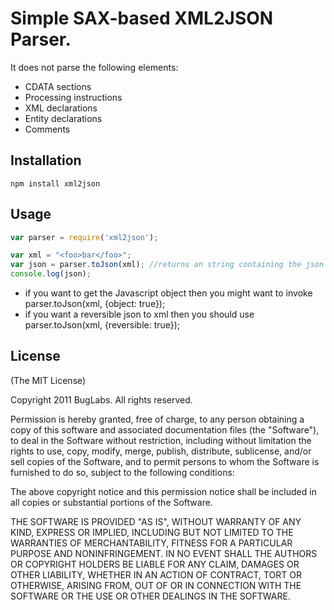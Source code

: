 # Simple SAX-based XML2JSON Parser.

It does not parse the following elements: 

* CDATA sections
* Processing instructions
* XML declarations
* Entity declarations
* Comments

## Installation 
`npm install xml2json`

## Usage 
```javascript
var parser = require('xml2json');

var xml = "<foo>bar</foo>";
var json = parser.toJson(xml); //returns an string containing the json structure by default
console.log(json);
```
* if you want to get the Javascript object then you might want to invoke parser.toJson(xml, {object: true});
* if you want a reversible json to xml then you should use parser.toJson(xml, {reversible: true});


## License
(The MIT License)

Copyright 2011 BugLabs. All rights reserved.

Permission is hereby granted, free of charge, to any person obtaining a copy
of this software and associated documentation files (the "Software"), to
deal in the Software without restriction, including without limitation the
rights to use, copy, modify, merge, publish, distribute, sublicense, and/or
sell copies of the Software, and to permit persons to whom the Software is
furnished to do so, subject to the following conditions:

The above copyright notice and this permission notice shall be included in
all copies or substantial portions of the Software.

THE SOFTWARE IS PROVIDED "AS IS", WITHOUT WARRANTY OF ANY KIND, EXPRESS OR
IMPLIED, INCLUDING BUT NOT LIMITED TO THE WARRANTIES OF MERCHANTABILITY,
FITNESS FOR A PARTICULAR PURPOSE AND NONINFRINGEMENT. IN NO EVENT SHALL THE
AUTHORS OR COPYRIGHT HOLDERS BE LIABLE FOR ANY CLAIM, DAMAGES OR OTHER
LIABILITY, WHETHER IN AN ACTION OF CONTRACT, TORT OR OTHERWISE, ARISING
FROM, OUT OF OR IN CONNECTION WITH THE SOFTWARE OR THE USE OR OTHER DEALINGS
IN THE SOFTWARE.